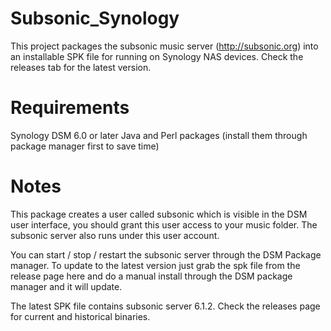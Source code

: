 # Subsonic_Synology
This project packages the subsonic music server (http://subsonic.org) into an installable SPK file for running on Synology NAS devices.  Check the releases tab for the latest version.

# Requirements
Synology DSM 6.0 or later
Java and Perl packages (install them through package manager first to save time)

# Notes
This package creates a user called subsonic which is visible in the DSM user interface, you should grant this user access to your music folder.  The subsonic server also runs under this user account.

You can start / stop / restart the subsonic server through the DSM Package manager.  To update to the latest version just grab the spk file from the release page here and do a manual install through the DSM package manager and it will update.

The latest SPK file contains subsonic server 6.1.2.  Check the releases page for current and historical binaries.
